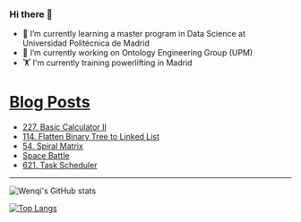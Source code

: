 ### Hi there 👋

- 🌱 I’m currently learning a master program in Data Science at Universidad Politécnica de Madrid
- 🔭 I’m currently working on Ontology Engineering Group (UPM) 
- 🏋️ I'm currently training powerlifting in Madrid

# [Blog Posts](https://www.dev.to/jiangwenqi)
<!-- BLOG-POST-LIST:START -->
- [227. Basic Calculator II](https://dev.to/jiangwenqi/227-basic-calculator-ii-3ee4)
- [114. Flatten Binary Tree to Linked List](https://dev.to/jiangwenqi/114-flatten-binary-tree-to-linked-list-4mim)
- [54. Spiral Matrix](https://dev.to/jiangwenqi/54-spiral-matrix-o41)
- [Space Battle](https://dev.to/jiangwenqi/space-battle-17el)
- [621. Task Scheduler](https://dev.to/jiangwenqi/621-task-scheduler-g82)
<!-- BLOG-POST-LIST:END -->


---

![Wenqi's GitHub stats](https://github-readme-stats.vercel.app/api?username=jiangwenqi&show_icons=true&count_private=true)

[![Top Langs](https://github-readme-stats.vercel.app/api/top-langs/?username=jiangwenqi&layout=compact)](https://github.com/jiangwenqi/github-readme-stats)
